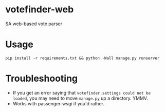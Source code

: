 # votefinder-web
SA web-based vote parser


# Usage
`pip install -r requirements.txt && python -Wall manage.py runserver`

# Troubleshooting
- If you get an error saying that `votefinder.settings could not be loaded`, you may need to move `manage.py` up a directory. YMMV.
- Works with passenger-wsgi if you'd rather.

